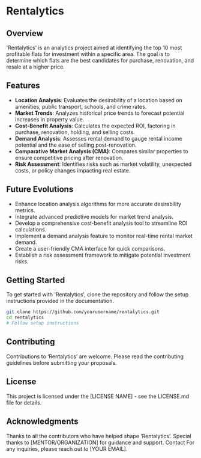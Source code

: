 # Rentalytics

## Overview
'Rentalytics' is an analytics project aimed at identifying the top 10 most profitable flats for investment within a specific area. The goal is to determine which flats are the best candidates for purchase, renovation, and resale at a higher price.

## Features
- **Location Analysis**: Evaluates the desirability of a location based on amenities, public transport, schools, and crime rates.
- **Market Trends**: Analyzes historical price trends to forecast potential increases in property value.
- **Cost-Benefit Analysis**: Calculates the expected ROI, factoring in purchase, renovation, holding, and selling costs.
- **Demand Analysis**: Assesses rental demand to gauge rental income potential and the ease of selling post-renovation.
- **Comparative Market Analysis (CMA)**: Compares similar properties to ensure competitive pricing after renovation.
- **Risk Assessment**: Identifies risks such as market volatility, unexpected costs, or policy changes impacting real estate.

## Future Evolutions
- Enhance location analysis algorithms for more accurate desirability metrics.
- Integrate advanced predictive models for market trend analysis.
- Develop a comprehensive cost-benefit analysis tool to streamline ROI calculations.
- Implement a demand analysis feature to monitor real-time rental market demand.
- Create a user-friendly CMA interface for quick comparisons.
- Establish a risk assessment framework to mitigate potential investment risks.

## Getting Started
To get started with 'Rentalytics', clone the repository and follow the setup instructions provided in the documentation.

```bash
git clone https://github.com/yourusername/rentalytics.git
cd rentalytics
# Follow setup instructions
```

## Contributing
Contributions to ‘Rentalytics’ are welcome. Please read the contributing guidelines before submitting your proposals.

## License
This project is licensed under the [LICENSE NAME] - see the LICENSE.md file for details.

## Acknowledgments
Thanks to all the contributors who have helped shape ‘Rentalytics’.
Special thanks to [MENTOR/ORGANIZATION] for guidance and support.
Contact
For any inquiries, please reach out to [YOUR EMAIL].
